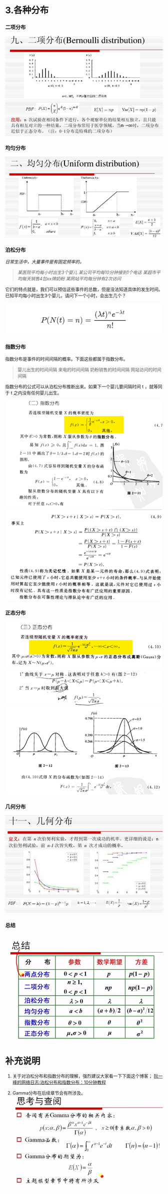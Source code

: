 # 3.各种分布

### 二项分布
![](10.png)

### 均匀分布

![](8.png)

### 泊松分布
*日常生活中，大量事件是有固定频率的。* 


> *某医院平均每小时出生3个婴儿*
> *某公司平均每10分钟接到1个电话*
> *某超市平均每天销售4包xx牌奶粉*
> *某网站平均每分钟有2次访问*


它们的特点就是，我们可以预估这些事件的总数，但是没法知道具体的发生时间。已知平均每小时出生3个婴儿，请问下一个小时，会出生几个？

![](posong1.png)


### 指数分布
指数分布是事件的时间间隔的概率。下面这些都属于指数分布。


> 婴儿出生的时间间隔
> 来电的时间间隔
> 奶粉销售的时间间隔
> 网站访问的时间间隔

指数分布的公式可以从泊松分布推断出来。如果下一个婴儿要间隔时间 t ，就等同于 t 之内没有任何婴儿出生。

![](zhishu1.png)
![](zhishu2.png)

### 正态分布

![](zhengtai1.png)
![](zhengtai2.png)
![](zhengtai3.png)


### 几何分布
![](11.png)

### 总结
![](sum.png)

# 补充说明
1. 关于对泊松分布和指数分布的理解，强烈建议大家看一下下面这个博客；
[阮一峰的网络日志:泊松分布和指数分布：10分钟教程](http://www.ruanyifeng.com/blog/2015/06/poisson-distribution.html)  

     
     
     
       
       
         
         
           
2. Gamma分布在后续章节会有所涉及。
![](gamma.png)
